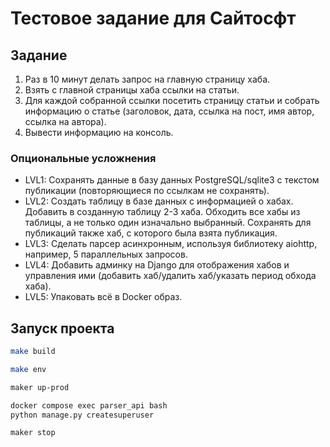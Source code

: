 # Тестовое задание для Сайтосфт

## Задание

1. Раз в 10 минут делать запрос на главную страницу хаба.
2. Взять с главной страницы хаба ссылки на статьи.
3. Для каждой собранной ссылки посетить страницу статьи и собрать информацию о
   статье (заголовок, дата, ссылка на пост, имя автор, ссылка на автора).
4. Вывести информацию на консоль.

### Опциональные усложнения

- LVL1: Сохранять данные в базу данных PostgreSQL/sqlite3 с текстом публикации
  (повторяющиеся по ссылкам не сохранять).
- LVL2: Создать таблицу в базе данных с информацией о хабах.
  Добавить в созданную таблицу 2-3 хаба.
  Обходить все хабы из таблицы, а не только один изначально выбранный.
  Сохранять для публикаций также хаб, с которого была взята публикация.
- LVL3: Сделать парсер асинхронным, используя библиотеку aiohttp, например, 5
  параллельных запросов.
- LVL4: Добавить админку на Django для отображения хабов и управления ими
  (добавить хаб/удалить хаб/указать период обхода хаба).
- LVL5: Упаковать всё в Docker образ.

## Запуск проекта

```bash
make build
```

```bash
make env
```

```bash
maker up-prod
```

```bash
docker compose exec parser_api bash
python manage.py createsuperuser
```

```bash
maker stop
```
